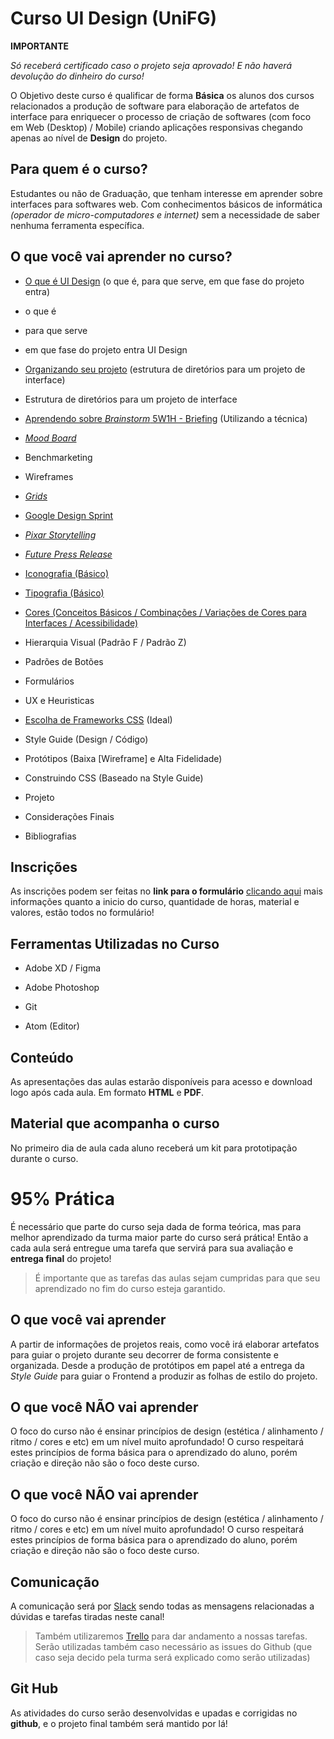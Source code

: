 # Curso UI Design (UniFG)

**IMPORTANTE**

_Só receberá certificado caso o projeto seja aprovado! E não haverá devolução do dinheiro do curso!_

O Objetivo deste curso é qualificar de forma **Básica** os alunos dos cursos relacionados a produção de software para elaboração de artefatos de interface para enriquecer o processo de criação de softwares (com foco em Web (Desktop) / Mobile) criando aplicações responsivas chegando apenas ao nível de **Design** do projeto.
  

## Para quem é o curso?

  

Estudantes ou não de Graduação, que tenham interesse em aprender sobre interfaces para softwares web. Com conhecimentos básicos de informática *(operador de micro-computadores e internet)* sem a necessidade de saber nenhuma ferramenta específica.

  

## O que você vai aprender no curso?

  

- [O que é UI Design]() (o que é, para que serve, em que fase do projeto entra)
- o que é
- para que serve
- em que fase do projeto entra UI Design

- [Organizando seu projeto]() (estrutura de diretórios para um projeto de interface)
- Estrutura de diretórios para um projeto de interface

- [Aprendendo sobre *Brainstorm* 5W1H - Briefing]() (Utilizando a técnica)

- [*Mood Board*]()
- Benchmarketing
- Wireframes

- [*Grids*]()

- [Google Design Sprint]()

- [*Pixar Storytelling*]()

- [*Future Press Release*]()

- [Iconografia (Básico)]()

- [Tipografia (Básico)]()

- [Cores (Conceitos Básicos / Combinações / Variações de Cores para Interfaces / Acessibilidade)]()
- Hierarquia Visual (Padrão F / Padrão Z)
- Padrões de Botões
- Formulários
- UX e Heuristicas

- [Escolha de Frameworks CSS]() (Ideal)
- Style Guide (Design / Código)
- Protótipos (Baixa [Wireframe] e Alta Fidelidade)
- Construindo CSS (Baseado na Style Guide)
- Projeto
- Considerações Finais
- Bibliografias


## Inscrições

  

As inscrições podem ser feitas no **link para o formulário** [clicando aqui](http://bit.ly/cursoUI)  mais informações quanto a inicio do curso, quantidade de horas, material e valores, estão todos no formulário!

  

## Ferramentas Utilizadas no Curso

- Adobe XD / Figma

- Adobe Photoshop

- Git

- Atom (Editor)

  

## Conteúdo

As apresentações das aulas estarão disponíveis para acesso e download logo após cada aula. Em formato **HTML** e **PDF**.


## Material que acompanha o curso

  
No primeiro dia de aula cada aluno receberá um kit para prototipação durante o curso.
  

# 95% Prática
  

É necessário que parte do curso seja dada de forma teórica, mas para melhor aprendizado da turma maior parte do curso será prática! Então a cada aula será entregue uma tarefa que servirá para sua avaliação e **entrega final** do projeto!

  
> É importante que as tarefas das aulas sejam cumpridas para que seu aprendizado no fim do curso esteja garantido.


## O que você vai aprender
  

A partir de informações de projetos reais, como você irá elaborar artefatos para guiar o projeto durante seu decorrer de forma consistente e organizada. Desde a produção de protótipos em papel até a entrega da *Style Guide* para guiar o Frontend a produzir as folhas de estilo do projeto.


## O que você NÃO vai aprender 

O foco do curso não é ensinar princípios de design (estética / alinhamento / ritmo / cores e etc) em um nível muito aprofundado! O curso respeitará estes princípios de forma básica para o aprendizado do aluno, porém criação e direção não são o foco deste curso.

## O que você NÃO vai aprender 

O foco do curso não é ensinar princípios de design (estética / alinhamento / ritmo / cores e etc) em um nível muito aprofundado! O curso respeitará estes princípios de forma básica para o aprendizado do aluno, porém criação e direção não são o foco deste curso.

## Comunicação

A comunicação será por [Slack](https://uidesignunifg.slack.com/messages/CD8DNUHF1/team/UD6KU7KEU/) sendo todas as mensagens relacionadas a dúvidas e tarefas tiradas neste canal!
> Também utilizaremos [Trello](http://trello.com) para dar andamento a nossas tarefas.
> Serão utilizadas também caso necessário as issues do Github (que caso seja decido pela turma será explicado como serão utilizadas)
  

## Git Hub

  As atividades do curso serão desenvolvidas e upadas e corrigidas no **github**, e o projeto final também será mantido por lá!
